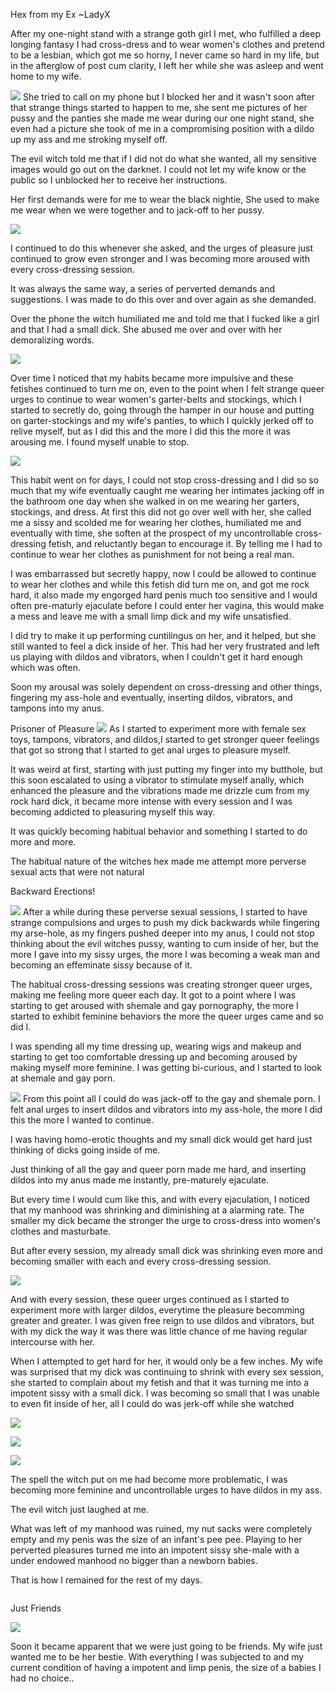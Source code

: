 
Hex from my Ex
~LadyX

After my one-night stand with a strange goth girl I met, who fulfilled a deep longing fantasy I had cross-dress and to wear women's clothes and pretend to be a lesbian, which got me so horny, I never came so hard in my life, but in the afterglow of post cum clarity, I left her while she was asleep and went home to my wife.

![](ks_blackmail_0.jpg)
She tried to call on my phone but I blocked her and it wasn't soon after that strange things started to happen to me,  she sent me pictures of her pussy and the panties she made me wear during our one night stand, she even had a picture she took of me in a compromising position with a dildo up my ass and me stroking myself off. 

The evil witch told me that if I did not do what she wanted, all my sensitive images would go out on the darknet.  I could not let my wife know or the public so I unblocked her to receive her instructions.

Her first demands were for me to wear  the black nightie, She used to make me wear when we were together and to jack-off to her pussy.

![](ks_blackmail_3.jpg)

I continued to do this whenever she asked, and the urges of pleasure just continued to grow even stronger and I was becoming more aroused with every cross-dressing session.

It was always the same way, a series of perverted demands and suggestions.  I was made to do this over and over again as she demanded.

Over the phone the witch humiliated me and told me that I fucked like a girl and that I had a small dick.  She abused me over and over with her demoralizing words.

![](ks_tran_black_nightie.jpg)

Over time I noticed that my habits became more impulsive and these fetishes continued to turn me on, even to the point when I felt strange queer urges to continue to wear women's garter-belts and stockings, which I started to secretly do, going through the hamper in our house and putting on garter-stockings and my wife's panties, to which I quickly jerked off to relive myself, but as I did this and the more I did this the more it was arousing me.  I found myself unable to stop.

![](ks_blackmail_2.jpg)

This habit went on for days, I could not stop cross-dressing and I did so so much that my wife eventually caught me wearing her intimates jacking off in the bathroom one day when she walked in on me wearing her garters, stockings, and dress.  At first this did not go over well with her, she called me a sissy and scolded me for wearing her clothes, humiliated me and eventually with time, she soften at the prospect of my uncontrollable cross-dressing fetish, and reluctantly began to  encourage it.  By telling me I had to continue to wear her clothes as punishment for not being a real man.

I was embarrassed but secretly happy, now I could be allowed to continue to wear her clothes and while this fetish did turn me on, and got me rock hard, it also made my engorged hard penis much too sensitive and I would often pre-maturly ejaculate before I could enter her vagina, this would make a mess and leave me with a small limp dick and my wife unsatisfied.

I did try to make it up performing cuntilingus on her, and it helped, but she still wanted to feel a dick inside of her.  This had her very frustrated and left us playing with dildos and vibrators, when I couldn't get it hard enough which was often.

Soon my arousal was solely dependent on cross-dressing and other things, fingering my ass-hole and eventually, inserting dildos, vibrators, and tampons into my anus.

Prisoner of Pleasure
![](ks_vibrator.jpg) 
As I started to experiment more with female sex toys, tampons, vibrators, and dildos,I started to get stronger queer feelings that got so strong that I started to get anal urges to pleasure myself.

It was weird at first, starting with just putting my finger into my butthole, but this soon escalated  to using a vibrator to stimulate myself anally, which enhanced the pleasure and the vibrations made me drizzle cum from my rock hard dick, it became more intense with every session and I was becoming addicted to pleasuring myself this way.

It was quickly becoming habitual behavior and something I started to do more and more.

The habitual nature of the witches hex made me attempt more perverse sexual acts that were not natural 

Backward Erections!

![](ks_sissyposition_5.jpg)
After a while during these perverse sexual sessions, I started to have strange compulsions and urges to push my dick backwards while fingering my arse-hole, as my fingers pushed deeper into my anus, I could not stop thinking about the evil witches pussy, wanting to cum inside of her, but the more I gave into my sissy urges, the more I was becoming a weak man and becoming an effeminate sissy because of it.

The habitual cross-dressing sessions was creating stronger queer urges, making me feeling more queer each day.  It got to a point where I was starting to get aroused with shemale and gay pornography, the more I started to exhibit feminine behaviors the more the queer urges came and so did I. 

I was spending all my time dressing up, wearing wigs and makeup and starting to get too comfortable dressing up and becoming aroused by making myself more feminine.  I was getting bi-curious, and I started to look at shemale and gay porn.

![](ks_hex_readingporn.jpg)
From this point all I could do was jack-off to the gay and shemale porn.  I felt anal urges to insert dildos and vibrators into my ass-hole,  the more I did this the more I wanted to continue.

I was having homo-erotic thoughts and my small dick would get hard just thinking of dicks going inside of me.

Just thinking of all the gay and queer porn made me hard, and inserting dildos into my anus made me instantly, pre-maturely ejaculate.

But every time I would cum like this, and with every ejaculation, I noticed that my manhood was shrinking and diminishing at a alarming rate.  The smaller my dick became the stronger the urge to cross-dress into women's clothes and masturbate.

But after every session, my already small dick was shrinking even more and becoming smaller with each and every cross-dressing session.

![](ks_dildotraining_0.png)

And with every session, these queer urges continued as I started to experiment more with larger dildos, everytime the pleasure becomming greater and greater.  I was given free reign to use dildos and vibrators, but with my dick the way it was there was little chance of me having  regular intercourse with her.

When I attempted to get hard for her, it would only be a few inches.  My wife was surprised that my dick was continuing to shrink with every sex session, she started to complain about my fetish and that it was turning me into a impotent sissy with a small dick.  I was becoming so small that I was unable to even fit inside of her, all I could do was jerk-off while she watched

![](ks_hex_shrinking_curse.png)








![](ks_hex_02_inches.jpg)













![](ks_hex_feminized-sissy-boys-small-penis.jpg)

The spell the witch put on me had become more problematic, I was becoming more feminine and uncontrollable urges to have dildos in my ass.

The evil witch just laughed at me.

What was left of my manhood was ruined, my nut sacks were completely empty and my penis was the size of an infant's pee pee. Playing to her perverted pleasures turned me into an impotent sissy she-male with a under endowed manhood no bigger than a newborn babies.

That is how I remained for the rest of my days.



![]()






Just Friends

![](ks_couplekissing.png)

Soon it became apparent that we were just going to be friends.  My wife just wanted me to be her bestie.  With everything I was subjected to and my current condition of having a impotent and limp penis, the size of a babies I had no choice..

















